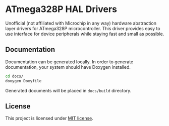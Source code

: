 # ATmega328P HAL Drivers

Unofficial (not affiliated with Microchip in any way) hardware abstraction layer
drivers for ATmega328P microcontroller. This driver provides easy to use
interface for device peripherals while staying fast and small as possible.

## Documentation

Documentation can be generated locally. In order to generate documentation, your
system should have Doxygen installed.

```bash
cd docs/
doxygen Doxyfile
```

Generated documents will be placed in `docs/build` directory.

## License

This project is licensed under [MIT license](LICENSE).

